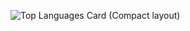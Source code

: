 ![Top Languages Card (Compact layout)](https://github-readme-stats.vercel.app/api/top-langs/?username=bayashi-cl)
